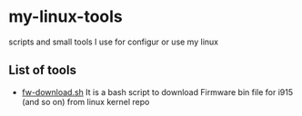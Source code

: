 # my-linux-tools
scripts and small tools I use for configur or use my linux

## List of tools

- [fw-download.sh](./fw-download.sh) It is a bash script to download Firmware bin file for i915 (and so on) from linux kernel repo

